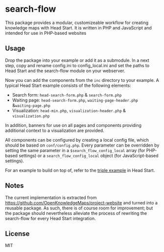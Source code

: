 # search-flow
This package provides a modular, customizeable workflow for creating knowledge maps with Head Start. It is written in PHP and JavaScript and intended for use in PHP-based websites

## Usage
Drop the package into your example or add it as a submodule. In a next step, copy and rename config.ini to config_local.ini and set the paths to Head Start and the search-flow module on your webserver.

Now you can add the components from the `inc` directory to your example. A typical Head Start example consists of the following elements:

* Search form: `head-search-form.php` & `search-form.php`
* Waiting page: `head-search-form.php`,  `waiting-page-header.php` &`waiting-page.php`
* Visualization: `head-min.php`,  `visualization-header.php` & `visualization.php`

In addition, banners for use on all pages and components providing additional context to a visualization are provided.

All components can be configured by creating a local config file, which should be based on `conf/config.php`. Every parameter can be overridden by setting the same parameter in a `$search_flow_config_local` array (for PHP-based settings) or a `search_flow_config_local` object (for JavaScript-based settings).

For an example to build on top of, refer to the [triple example](https://github.com/OpenKnowledgeMaps/Headstart/tree/master/examples/triple) in Head Start.

## Notes

The current implementation is extracted from https://github.com/OpenKnowledgeMaps/project-website and turned into a reusable package. As such, there is of course room for improvement; but the package should nevertheless alleviate the process of rewriting the search-flow for every Head Start integration.

## License
MIT